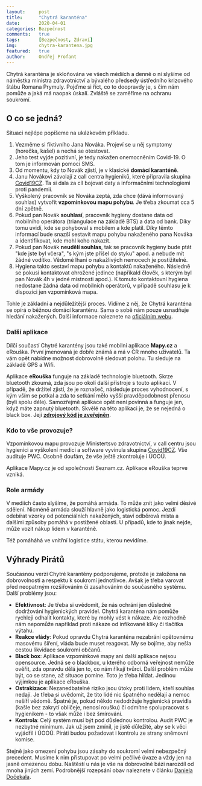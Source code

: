 ```yaml
---
layout:     post
title:      "Chytrá karanténa"
date:       2020-04-01
categories: Bezpečnost
comments:   true
tags:       [Bezpečnost, Zdraví]
img:        chytra-karantena.jpg
featured:   true
author:     Ondřej Profant
---
```


Chytrá karanténa je skloňována ve všech médiích a denně o ní slyšíme od náměstka ministra zdravotnictví a bývalého předsedy ústředního krizového štábu Romana Prymuly. Pojďme si říct, co to doopravdy je, s čím nám pomůže a jaká má naopak úskalí. Zvláště se zaměříme na ochranu soukromí.

<!--more-->

## O co se jedná?

Situaci nejlépe popíšeme na ukázkovém příkladu. 

1. Vezměme si fiktivního Jana Nováka. Projeví se u něj symptomy (horečka, kašel) a nechá se otestovat. 
2. Jeho test vyjde pozitivní, je tedy nakažen onemocněním Covid-19. O tom je informován pomocí SMS.
3. Od momentu, kdy to Novák zjistí, je v klasické **domácí karanténě**.
4. Janu Novákovi závolají z call centra hygieniků, které připravila skupina [Covid19CZ](https://covid19cz.cz). Ta si dala za cíl bojovat daty a informačními technologiemi proti pandemii.
5. Vyškolený pracovník se Nováka zeptá, zda chce (dává informovaný souhlas) vytvořit **vzpomínkovou mapu pohybu**. Je třeba zkoumat cca 5 dní zpětně.
6. Pokud pan Novák **souhlasí**, pracovník hygieny dostane data od mobilního operátora (triangulace na základě BTS) a data od bank. Díky tomu uvidí, kde se pohyboval s mobilem a kde platil. Díky těmto informací bude snazší sestavit mapu pohybu nakaženého pana Nováka a identifikovat, kde mohl koho nakazit.
7. Pokud pan Novák **neudělí souhlas**, tak se pracovník hygieny bude ptát "kde jste byl včera", "s kým jste přišel do styku" apod. a nebude mít žádné vodítko. Vědomé lhaní o nakažlivých nemocech je postižitelné.
8. Hygiena takto sestaví mapu pohybu a kontaktů nakaženého. Následně se pokusí kontaktovat ohrožené jedince (napříkald člověk, s kterým byl pan Novák 4h v jedné místnosti apod.). K tomuto kontaktovní hygiena nedostane žádná data od mobilních operátorů, v případě souhlasu je k dispozici jen vzpomínková mapa.

Tohle je základní a nejdůležitější proces. Vidíme z něj, že Chytrá karanténa se opírá o běžnou domácí karanténu. Sama o sobě nám pouze usnadňuje hledání nakažených. Další informace naleznete na [oficiálním webu](https://covid19cz.cz/covid19-cz/manifest/chytra-karantena).

### Další aplikace

Dílčí součastí Chytré karantény jsou také mobilní aplikace **Mapy.cz** a eRouška. První jmenovaná je dobře známá a má v ČR mnoho uživatelů. Ta vám opět nabídne možnost dobrovolně sledovat polohu. Tu sleduje na základě GPS a Wifi.

Aplikace **eRouška** funguje na základě technologie bluetooth. Skrze bluetooth zkoumá, zda jsou po okolí další přístroje s touto aplikací. V případě, že držitel zjistí, že je roznašeč, následuje proces vyhodnocení, s kým vším se potkal a zda to setkání mělo vyšší pravděpodobnost přenosu (byli spolu déle). Samozřejmě aplikace opět není povinná a funguje jen, když máte zapnutý bluetooth. Skvělé na této aplikaci je, že se nejedná o black box. Její [**zdrojový kód je zveřejněn**](https://github.com/covid19cz/).

### Kdo to vše provozuje?

Vzpomínkovou mapu provozuje Ministertsvo zdravotnictví, v call centru jsou hygienici a vyškolení medici a software vyvinula skupina [Covid19CZ](hhttps://covid19cz.cz). Vše audituje PWC. Osobně doufám, že vše ještě zkontroluje i ÚOOÚ.

Aplikace Mapy.cz je od společnosti Seznam.cz. Aplikace eRouška teprve vzniká.

### Role armády

V mediích často slyšíme, že pomáhá armáda. To může znít jako velmi děsivé sdělení. Nicméně armáda slouží hlavně jako logistická pomoc. Jezdí odebírat vzorky od potenciálních nakažených, staví odběrová místa a dalšími způsoby pomáhá v postižené oblasti. U případů, kde to jinak nejde, může vozit nákup lidem v karanténě. 

Též pomáháhá ve vnitřní logistice státu, kterou nevidíme.

## Výhrady Pirátů

Současnou verzi Chytré karantény podporujeme, protože je založena na dobrovolnosti a respektu k soukromí jednotlivce. Avšak je třeba varovat před neopatrným rozšiřováním či zasahováním do současného systému. Další problémy jsou:

- **Efektivnost**: Je třeba si uvědomit, že nás ochrání jen důsledné dodržování hygienických pravidel. Chytrá karanténa nám pomůže rychleji odhalit kontakty, které by mohly vést k nákaze. Ale rozhodně nám nepomůže například proti nákaze od infikované kliky či tlačítka výtahu.
- **Reakce vlády**: Pokud opravdu Chytrá karanténa nezabrání opětovnému masovému šíření, vláda bude muset reagovat. My se bojíme, aby nešla cestou likvidace soukromí občanů.
- **Black box**: Aplikace vzpomínkové mapy ani další aplikace nejsou opensource. Jedná se o blackbox, u kterého odborná veřejnost nemůže ověřit, zda opravdu dělá jen to, co nám říkají tvůrci. Další problém může být, co se stane, až situace pomine. Toto je třeba hlídat. Jedinou výjimkou je aplikace eRouška.
- **Ostrakizace**: Nezanedbatelné riziko jsou útoky proti lidem, kteří souhlas nedají. Je třeba si uvědomit, že tito lidé nic špatného nedělají a nemoc nešíří vědomě. Špatné je, pokud někdo nedodržuje hygienická pravidla (kašle bez zakrytí obličeje, nenosí roušku) či odmítne spolupracovat s hygienikem - to však může i bez šmírování.
- **Kontrola**: Celý systém musí být pod důslednou kontrolou. Audit PWC je nezbytné minimum. Jak už jsem zmínil, je jistě důležité, aby se k věci vyjádřil i ÚOOÚ. Piráti budou požadovat i kontrolu ze strany sněmovní komise.

Stejně jako omezení pohybu jsou zásahy do soukromí velmi nebezpečný precedent. Musíme k nim přistupovat po velmi pečlivé úvaze a vždy jen na jasně omezenou dobu. Naštěstí u nás je vše na dobrovolné bázi narozdíl od mnoha jiných zemí. Podrobnější rozepsání obav naleznete v článku [Daniela Dočekala](https://www.lupa.cz/clanky/inteligentni-karantena-vzdavame-se-kvuli-koronaviru-soukromi/).

